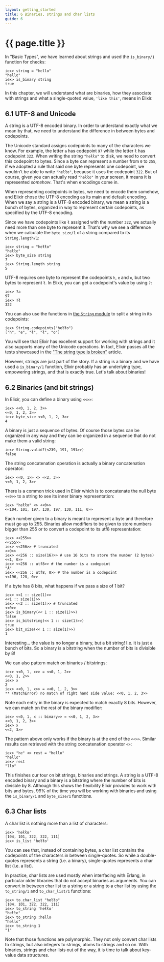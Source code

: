 ```yaml
---
layout: getting_started
title: 6 Binaries, strings and char lists
guide: 6
---
```


# {{ page.title }}

In "Basic Types", we have learned about strings and used the `is_binary/1` function for checks:

```iex
iex> string = "hello"
"hello"
iex> is_binary string
true
```

In this chapter, we will understand what are binaries, how they associate with strings and what a single-quoted value, `'like this'`, means in Elixir.

## 6.1 UTF-8 and Unicode

A string is a UTF-8 encoded binary. In order to understand exactly what we mean by that, we need to understand the difference in between bytes and codepoints.

The Unicode standard assigns codepoints to many of the characters we know. For example, the letter `a` has codepoint `97` while the letter `ł` has codepoint `322`. When writing the string `"hełło"` to disk, we need to convert this codepoint to bytes. Since a byte can represent a number from `0` to `255`, if we adopted a rule that said one byte represents one codepoint, we wouldn't be able to write `"hełło"`, because it uses the codepoint `322`. But of course, given you can actually read `"hełło"` in your screen, it means it is represented *somehow*. That's when encodings come in.

When representing codepoints in bytes, we need to encode them somehow, and Elixir chose the UTF-8 encoding as its main and default encoding. When we say a string is a UTF-8 encoded binary, we mean a string is a bunch of bytes, organized in way to represent certain codepoints, as specified by the UTF-8 encoding.

Since we have codepoints like `ł` assigned with the number `322`, we actually need more than one byte to represent it. That's why we see a difference when we calculate the `byte_size/1` of a string compared to its `String.length/1`:

```iex
iex> string = "hełło"
"hełło"
iex> byte_size string
7
iex> String.length string
5
```

UTF-8 requires one byte to represent the codepoints `h`, `e` and `o`, but two bytes to represent `ł`. In Elixir, you can get a codepoint's value by using `?`:

```iex
iex> ?a
97
iex> ?ł
322
```

You can also use the functions in [the `String` module](/docs/stable/String.html) to split a string in its codepoints:

```iex
iex> String.codepoints("hełło")
["h", "e", "ł", "ł", "o"]
```

You will see that Elixir has excellent support for working with strings and it also supports many of the Unicode operations. In fact, Elixir passes all the tests showcased in the ["The string type is broken"](http://mortoray.com/2013/11/27/the-string-type-is-broken/) article.

However, strings are just part of the story. If a string is a binary and we have used a `is_binary/1` function, Elixir probably has an underlying type, empowering strings, and that is exactly true. Let's talk about binaries!

## 6.2 Binaries (and bit strings)

In Elixir, you can define a binary using `<<>>`:

```iex
iex> <<0, 1, 2, 3>>
<<0, 1, 2, 3>>
iex> byte_size <<0, 1, 2, 3>>
4
```

A binary is just a sequence of bytes. Of course those bytes can be organized in any way and they can be organized in a sequence that do not make them a valid string:

```iex
iex> String.valid?(<239, 191, 191>>)
false
```

The string concatenation operation is actually a binary concatenation operator:

```iex
iex> <<0, 1>> <> <<2, 3>>
<<0, 1, 2, 3>>
```

There is a common trick used in Elixir which is to concatenate the null byte `<<0>>` to a string to see its inner binary representation:

```iex
iex> "hełło" <> <<0>>
<<104, 101, 197, 130, 197, 130, 111, 0>>
```

Each number given to a binary is meant to represent a byte and therefore must go up to 255. Binaries allow modifiers to be given to store numbers bigger than 255 or to convert a codepoint to its utf8 representation:

```iex
iex> <<255>>
<<255>>
iex> <<256>> # truncated
<<0>>
iex> <<256 :: size(16)>> # use 16 bits to store the number (2 bytes)
<<1, 0>>
iex> <<256 :: utf8>> # the number is a codepoint
"Ā"
iex> <<256 :: utf8, 0>> # the number is a codepoint
<<196, 128, 0>>
```

If a byte has 8 bits, what happens if we pass a size of 1 bit?

```iex
iex> <<1 :: size(1)>>
<<1 :: size(1)>>
iex> <<2 :: size(1)>> # truncated
<<0>>
iex> is_binary(<< 1 :: size(1)>>)
false
iex> is_bitstring(<< 1 :: size(1)>>)
true
iex> bit_size(<< 1 :: size(1)>>)
1
```

Interesting... the value is no longer a binary, but a bit string! I.e. it is just a bunch of bits. So a binary is a bitstring when the number of bits is divisible by 8!

We can also pattern match on binaries / bitstrings:

```iex
iex> <<0, 1, x>> = <<0, 1, 2>>
<<0, 1, 2>>
iex> x
2
iex> <<0, 1, x>> = <<0, 1, 2, 3>>
** (MatchError) no match of right hand side value: <<0, 1, 2, 3>>
```

Note each entry in the binary is expected to match exactly 8 bits. However, we can match on the rest of the binary modifier:

```iex
iex> <<0, 1, x :: binary>> = <<0, 1, 2, 3>>
<<0, 1, 2, 3>>
iex> x
<<2, 3>>
```

The pattern above only works if the binary is at the end of the `<<>>`. Similar results can retrieved with the string concatenation operator `<>`:

```iex
iex> "he" <> rest = "hello"
"hello"
iex> rest
"llo"
```

This finishes our tour on bit strings, binaries and strings. A string is a UTF-8 encoded binary and a binary is a bitstring where the number of bits is divisble by 8. Although this shows the flexibility Elixir provides to work with bits and bytes, 99% of the time you will be working with binaries and using the `is_binary/1` and `byte_size/1` functions.

## 6.3 Char lists

A char list is nothing more than a list of characters:

```iex
iex> 'hełło'
[104, 101, 322, 322, 111]
iex> is_list 'hełło'
```

You can see that, instead of containing bytes, a char list contains the codepoints of the characters in between single-quotes. So while a double-quotes represents a string (i.e. a binary), single-quotes represents a char list (i.e. a list).

In practice, char lists are used mostly when interfacing with Erlang, in particular older libraries that do not accept binaries as arguments. You can convert in between char list to a string or a string to a char list by using the `to_string/1` and `to_char_list/1` functions:

```iex
iex> to_char_list "hełło"
[104, 101, 322, 322, 111]
iex> to_string 'hełło'
"hełło"
iex> to_string :hello
"hello"
iex> to_string 1
"1"
```

Note that those functions are polymorphic. They not only convert char lists to strings, but also integers to strings, atoms to strings and so on. With binaries, strings and char lists out of the way, it is time to talk about key-value data structures.
